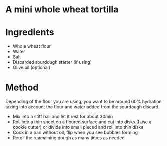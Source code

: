 # A mini whole wheat tortilla

# Ingredients
- Whole wheat flour
- Water
- Salt
- Discarded sourdough starter (if using)
- Olive oil (optional)

# Method
Depending of the flour you are using, you want to be around 60% hydration taking into account the flour and water added from the sourdough discard.
- Mix into a stiff ball and let it rest for about 30min
- Roll into a thin sheet on a floured surface and cut into disks (I use a cookie cutter) or divide into small pieced and roll into thin disks
- Cook in a pan without oil, flip when you see bubbles forming
- Reroll the reamaining dough as many times as needed